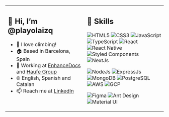 <table width="100%">
<tr>
<td valign="top" width="50%">

## 👋 Hi, I’m @playolaizq
- 🐐 I love climbing!
- 🏠 Based in Barcelona, Spain
- 🚀 Working at [EnhanceDocs](https://enhancedocs.com/) and [Haufe Group](https://haufegroup.com/)
- 🌐 English, Spanish and Catalan
- 📫 Reach me at [LinkedIn](https://www.linkedin.com/in/playolaizq/)

</td>
<td valign="top" width="50%">

## 🔧 Skills

![HTML5](https://img.shields.io/badge/HTML5-E34F26?style=flat-square&logo=html5&logoColor=white)
![CSS3](https://img.shields.io/badge/CSS3-1572B6?style=flat-square&logo=css3&logoColor=white)
![JavaScript](https://img.shields.io/badge/JavaScript-F7DF1E?style=flat-square&logo=javascript&logoColor=black)
![TypeScript](https://img.shields.io/badge/typescript-%23007ACC.svg?style=flat-square&logo=typescript&logoColor=white)
![React](https://img.shields.io/badge/React-20232A?style=flat-square&logo=react&logoColor=61DAFB)
![React Native](https://img.shields.io/badge/React_Native-20232A?style=flat-square&logo=react&logoColor=61DAFB)
![Styled Components](https://img.shields.io/badge/styled--components-DB7093?style=flat-square&logo=styled-components&logoColor=white)
![NextJs](https://img.shields.io/badge/Next.js-000?logo=nextdotjs&logoColor=fff&style=flat-square)

![NodeJs](https://img.shields.io/badge/Node.js-43853D?style=flat-square&logo=node.js&logoColor=white)
![ExpressJs](https://img.shields.io/badge/Express.js-404D59?style=flat-square)
![MongoDB](https://img.shields.io/badge/MongoDB-4EA94B?style=flat-square&logo=mongodb&logoColor=white)
![PostgreSQL](https://img.shields.io/badge/PostgreSQL-316192?style=flat-square&logo=postgresql&logoColor=white)
![AWS](https://img.shields.io/badge/Amazon_AWS-232F3E?style=flat-square&logo=amazon-aws&logoColor=white)
![GCP](https://img.shields.io/badge/Google_Cloud-4285F4?style=flat-square&logo=google-cloud&logoColor=white)

![Figma](https://img.shields.io/badge/figma-%23F24E1E.svg?style=flat-square&logo=figma&logoColor=white)
![Ant Design](https://img.shields.io/badge/-AntDesign-%230170FE?style=flat-square&logo=ant-design&logoColor=white)
![Material UI](https://img.shields.io/badge/materialui-%230081CB.svg?style=flat-square&logo=material-ui&logoColor=white)

</td>
</tr>
</table>
